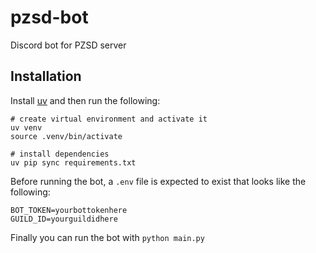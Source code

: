 # pzsd-bot
Discord bot for PZSD server

## Installation

Install [uv](https://github.com/astral-sh/uv) and then run the following:

```
# create virtual environment and activate it
uv venv
source .venv/bin/activate

# install dependencies
uv pip sync requirements.txt
```

Before running the bot, a `.env` file is expected to exist that looks like the following:

```
BOT_TOKEN=yourbottokenhere
GUILD_ID=yourguildidhere
```

Finally you can run the bot with `python main.py`
